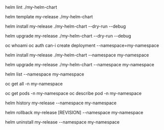helm lint ./my-helm-chart

helm template my-release ./my-helm-chart

helm install my-release ./my-helm-chart --dry-run --debug

helm upgrade my-release ./my-helm-chart --dry-run --debug

oc whoami
oc auth can-i create deployment --namespace=my-namespace

helm install my-release ./my-helm-chart --namespace my-namespace

helm upgrade my-release ./my-helm-chart --namespace my-namespace

helm list --namespace my-namespace

oc get all -n my-namespace

oc get pods -n my-namespace
oc describe pod <pod-name> -n my-namespace

helm history my-release --namespace my-namespace

helm rollback my-release [REVISION] --namespace my-namespace

helm uninstall my-release --namespace my-namespace
